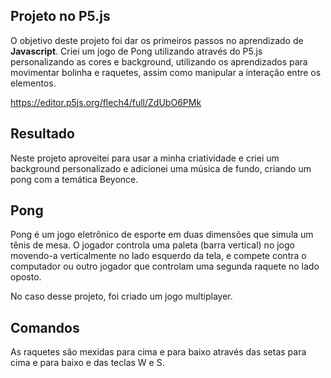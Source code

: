 ## Projeto no P5.js

O objetivo deste projeto foi dar os primeiros passos no aprendizado de <b>Javascript</b>. Criei um jogo de Pong utilizando através do P5.js personalizando as cores e background, utilizando os aprendizados para movimentar bolinha e raquetes, assim como manipular a interação entre os elementos.

https://editor.p5js.org/flech4/full/ZdUbO6PMk

## Resultado

Neste projeto aproveitei para usar a minha criatividade e criei um background personalizado e adicionei uma música de fundo, criando um pong com a temática Beyonce.

## Pong

Pong é um jogo eletrônico de esporte em duas dimensões que simula um tênis de mesa. O jogador controla uma paleta (barra vertical) no jogo movendo-a verticalmente no lado esquerdo da tela, e compete contra o computador ou outro jogador que controlam uma segunda raquete no lado oposto.

No caso desse projeto, foi criado um jogo multiplayer.

## Comandos

As raquetes são mexidas para cima e para baixo através das setas para cima e para baixo e das teclas W e S.

